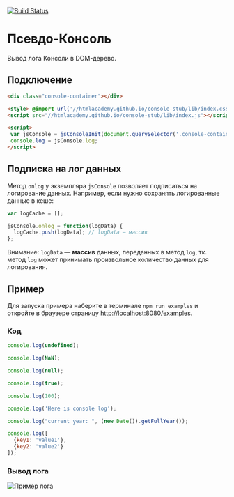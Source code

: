 [![Build Status](https://travis-ci.org/htmlacademy/console-stub.svg?branch=master)](https://travis-ci.org/htmlacademy/console-stub)

# Псевдо-Консоль
Вывод лога Консоли в DOM-дерево.

## Подключение

```html
<div class="console-container"></div>

<style> @import url('//htmlacademy.github.io/console-stub/lib/index.css'); </style>
<script src="//htmlacademy.github.io/console-stub/lib/index.js"></script>

<script>
 var jsConsole = jsConsoleInit(document.querySelector('.console-container'));
 console.log = jsConsole.log;
</script>
```

## Подписка на лог данных
Метод `onlog` у экземпляра `jsConsole` позволяет подписаться на логирование данных.
Например, если нужно сохранять логированные данные в кеше:

```js
var logCache = [];

jsConsole.onlog = function(logData) {
  logCache.push(logData); // logData — массив
};
```
Внимание: `logData` — **массив** данных, переданных в метод `log`, тк. метод `log` может принимать
произвольное количество данных для логирования.

## Пример
Для запуска примера наберите в терминале `npm run examples` и откройте в браузере страницу <http://localhost:8080/examples>.

### Код
```js
console.log(undefined);

console.log(NaN);

console.log(null);

console.log(true);

console.log(100);

console.log('Here is console log');

console.log("current year: ", (new Date()).getFullYear());

console.log([
  {key1: 'value1'},
  {key2: 'value2'}
]);
```

### Вывод лога
![Пример лога](log_example.png)

